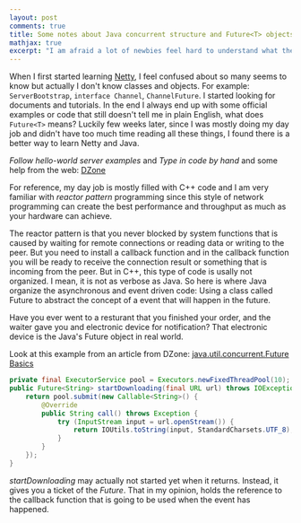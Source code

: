 ```yaml
---
layout: post
comments: true
title: Some notes about Java concurrent structure and Future<T> objects
mathjax: true
excerpt: "I am afraid a lot of newbies feel hard to understand what the Future<T> means. So here we are"
---
```


When I first started learning [Netty](https://www.wikiwand.com/en/Netty_(software)), I feel confused about so many seems to know but actually I don't know classes and objects. For example: `ServerBootstrap`, `interface Channel`, `ChannelFuture`. I started looking for documents and tutorials. In the end I always end up with some official examples or code that still doesn't tell me in plain English, what does `Future<T>` means? Luckily few weeks later, since I was mostly doing my day job and didn't have too much time reading all these things, I found there is a better way to learn Netty and Java. 

*Follow hello-world server examples* and *Type in code by hand* and some help from the web: [DZone](https://dzone.com/articles/javautilconcurrentfuture)

For reference, my day job is mostly filled with C++ code and I am very familiar with *reactor pattern* programming since this style of network programming can create the best performance and throughput as much as your hardware can achieve.

The reactor pattern is that you never blocked by system functions that is caused by waiting for remote connections or reading data or writing to the peer. But you need to install a callback function and in the callback function you will be ready to receive the connection result or something that is incoming from the peer. But in C++, this type of code is usally not organized. I mean, it is not as verbose as Java. So here is where Java organize the asynchronous and event driven code: Using a class called Future<T> to abstract the concept of a event that will happen in the future. 

Have you ever went to a resturant that you finished your order, and the waiter gave you and electronic device for notification? That electronic device is the Java's Future<T> object in real world.

Look at this example from an article from DZone: [java.util.concurrent.Future Basics](https://dzone.com/articles/javautilconcurrentfuture)

```Java
private final ExecutorService pool = Executors.newFixedThreadPool(10);
public Future<String> startDownloading(final URL url) throws IOException {
    return pool.submit(new Callable<String>() {
        @Override
        public String call() throws Exception {
            try (InputStream input = url.openStream()) {
                return IOUtils.toString(input, StandardCharsets.UTF_8);
            }
        }
    });
}
```

*startDownloading* may actually not started yet when it returns. Instead, it gives you a ticket of the *Future*. That in my opinion, holds the reference to the callback function that is going to be used when the event has happened.


